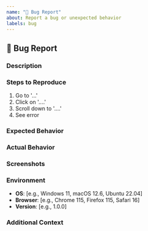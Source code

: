 ```yaml
---
name: "🐛 Bug Report"
about: Report a bug or unexpected behavior
labels: bug
---
```


## 🐛 Bug Report

### Description
<!-- A clear and concise description of what the bug is. -->

### Steps to Reproduce
1. Go to '...'
2. Click on '....'
3. Scroll down to '....'
4. See error

### Expected Behavior
<!-- A clear and concise description of what you expected to happen. -->

### Actual Behavior
<!-- A clear and concise description of what actually happened. -->

### Screenshots
<!-- If applicable, add screenshots to help explain your problem. -->

### Environment
- **OS**: [e.g., Windows 11, macOS 12.6, Ubuntu 22.04]
- **Browser**: [e.g., Chrome 115, Firefox 115, Safari 16]
- **Version**: [e.g., 1.0.0]

### Additional Context
<!-- Add any other context about the problem here. -->

